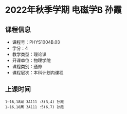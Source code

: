 # 2022年秋季学期 电磁学B 孙霞






## 课程信息

- 课程号：PHYS1004B.03
- 学分：4
- 教学类型：理论课
- 开课单位：物理学院
- 课程类别：通修
- 课程层次：本科计划内课程

## 上课时间

```
1~16,18周 3A111 :3(3,4) 孙霞
1~16,18周 3A111 :5(6,7) 孙霞
```

